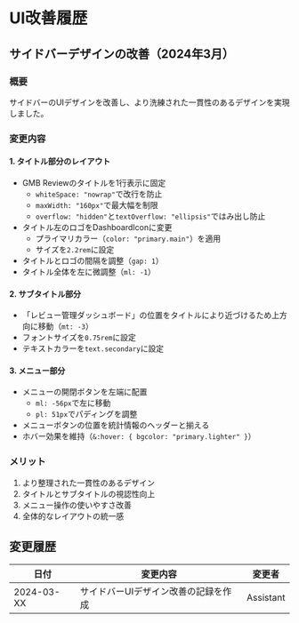 # UI改善履歴

## サイドバーデザインの改善（2024年3月）

### 概要

サイドバーのUIデザインを改善し、より洗練された一貫性のあるデザインを実現しました。

### 変更内容

#### 1. タイトル部分のレイアウト

- GMB Reviewのタイトルを1行表示に固定
  - `whiteSpace: "nowrap"`で改行を防止
  - `maxWidth: "160px"`で最大幅を制限
  - `overflow: "hidden"`と`textOverflow: "ellipsis"`ではみ出し防止
- タイトル左のロゴをDashboardIconに変更
  - プライマリカラー（`color: "primary.main"`）を適用
  - サイズを`2.2rem`に設定
- タイトルとロゴの間隔を調整（`gap: 1`）
- タイトル全体を左に微調整（`ml: -1`）

#### 2. サブタイトル部分

- 「レビュー管理ダッシュボード」の位置をタイトルにより近づけるため上方向に移動（`mt: -3`）
- フォントサイズを`0.75rem`に設定
- テキストカラーを`text.secondary`に設定

#### 3. メニュー部分

- メニューの開閉ボタンを左端に配置
  - `ml: -56px`で左に移動
  - `pl: 51px`でパディングを調整
- メニューボタンの位置を統計情報のヘッダーと揃える
- ホバー効果を維持（`&:hover: { bgcolor: "primary.lighter" }`）

### メリット

1. より整理された一貫性のあるデザイン
2. タイトルとサブタイトルの視認性向上
3. メニュー操作の使いやすさ改善
4. 全体的なレイアウトの統一感

## 変更履歴

| 日付       | 変更内容                             | 変更者    |
| ---------- | ------------------------------------ | --------- |
| 2024-03-XX | サイドバーUIデザイン改善の記録を作成 | Assistant |
